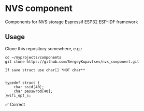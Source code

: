 # NVS component

Components for NVS storage Espressif ESP32 ESP-IDF framework 

## Usage
Clone this repository somewhere, e.g.:   
```
cd ~/myprojects/components  
git clone https://github.com/SergeyKupavtsev/nvs_component.git  
```

`
If save struct use char[] *NOT char**  
`  
```

typedef struct {
    char ssid[40];    
    char passwrod[40];       
}wifi_opt_s;    
```  
:white_check_mark: Correct  